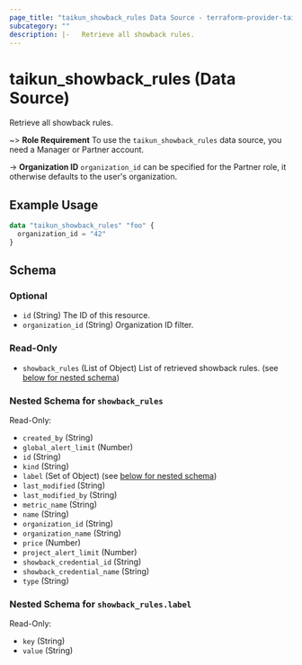 ```yaml
---
page_title: "taikun_showback_rules Data Source - terraform-provider-taikun"
subcategory: ""
description: |-   Retrieve all showback rules.
---
```


# taikun_showback_rules (Data Source)

Retrieve all showback rules.

~> **Role Requirement** To use the `taikun_showback_rules` data source, you need a Manager or Partner account.

-> **Organization ID** `organization_id` can be specified for the Partner role, it otherwise defaults to the user's organization.

## Example Usage

```terraform
data "taikun_showback_rules" "foo" {
  organization_id = "42"
}
```

<!-- schema generated by tfplugindocs -->
## Schema

### Optional

- `id` (String) The ID of this resource.
- `organization_id` (String) Organization ID filter.

### Read-Only

- `showback_rules` (List of Object) List of retrieved showback rules. (see [below for nested schema](#nestedatt--showback_rules))

<a id="nestedatt--showback_rules"></a>
### Nested Schema for `showback_rules`

Read-Only:

- `created_by` (String)
- `global_alert_limit` (Number)
- `id` (String)
- `kind` (String)
- `label` (Set of Object) (see [below for nested schema](#nestedobjatt--showback_rules--label))
- `last_modified` (String)
- `last_modified_by` (String)
- `metric_name` (String)
- `name` (String)
- `organization_id` (String)
- `organization_name` (String)
- `price` (Number)
- `project_alert_limit` (Number)
- `showback_credential_id` (String)
- `showback_credential_name` (String)
- `type` (String)

<a id="nestedobjatt--showback_rules--label"></a>
### Nested Schema for `showback_rules.label`

Read-Only:

- `key` (String)
- `value` (String)


